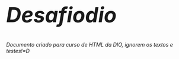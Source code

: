 # <i><h1>Desafiodio</h1></i>
<h6>Documento criado para curso de HTML da DIO, ignorem os textos e testes!=D</h6>
